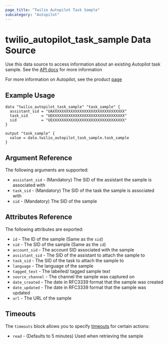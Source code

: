 ```yaml
---
page_title: "Twilio Autopilot Task Sample"
subcategory: "Autopilot"
---
```


# twilio_autopilot_task_sample Data Source

Use this data source to access information about an existing Autopilot task sample. See the [API docs](https://www.twilio.com/docs/autopilot/api/task-sample) for more information

For more information on Autopilot, see the product [page](https://www.twilio.com/autopilot)

## Example Usage

```hcl
data "twilio_autopilot_task_sample" "task_sample" {
  assistant_sid = "UAXXXXXXXXXXXXXXXXXXXXXXXXXXXXXXXX"
  task_sid      = "UDXXXXXXXXXXXXXXXXXXXXXXXXXXXXXXXX"
  sid           = "UEXXXXXXXXXXXXXXXXXXXXXXXXXXXXXXXX"
}

output "task_sample" {
  value = data.twilio_autopilot_task_sample.task_sample
}
```

## Argument Reference

The following arguments are supported:

- `assistant_sid` - (Mandatory) The SID of the assistant the sample is associated with
- `task_sid` - (Mandatory) The SID of the task the sample is associated with
- `sid` - (Mandatory) The SID of the sample

## Attributes Reference

The following attributes are exported:

- `id` - The ID of the sample (Same as the `sid`)
- `sid` - The SID of the sample (Same as the `id`)
- `account_sid` - The account SID associated with the sample
- `assistant_sid` - The SID of the assistant to attach the sample to
- `task_sid` - The SID of the task to attach the sample to
- `language` - The language of the sample
- `tagged_text` - The labelled/ tagged sample text
- `source_channel` - The channel the sample was captured on
- `date_created` - The date in RFC3339 format that the sample was created
- `date_updated` - The date in RFC3339 format that the sample was updated
- `url` - The URL of the sample

## Timeouts

The `timeouts` block allows you to specify [timeouts](https://www.terraform.io/docs/configuration/resources.html#timeouts) for certain actions:

- `read` - (Defaults to 5 minutes) Used when retrieving the sample
